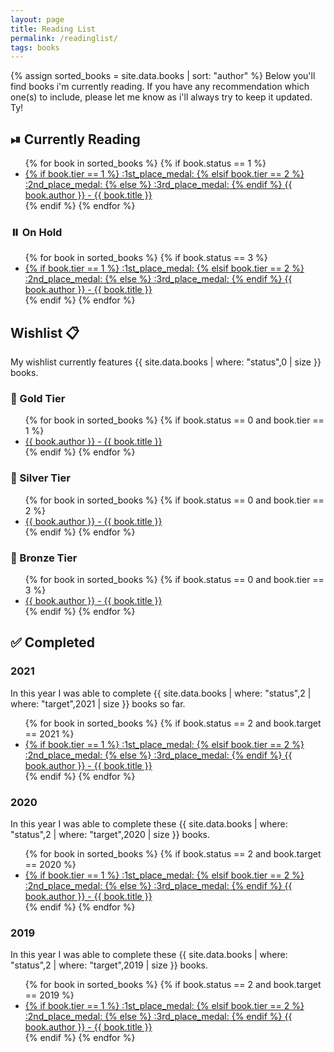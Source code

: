 ```yaml
---
layout: page
title: Reading List
permalink: /readinglist/
tags: books
---
```

{% assign sorted_books = site.data.books | sort: "author" %}
Below you'll find books i'm currently reading. If you have any recommendation which one(s) to include, please let me know as i'll always try to keep it updated. Ty!

## ⏯ Currently Reading

<ul>
{% for book in sorted_books %}
    {% if book.status == 1 %}
     <li>
        <a href="{{ book.link}}"> 
        {% if book.tier == 1 %}
        :1st_place_medal:
        {% elsif book.tier == 2 %}
        :2nd_place_medal:
        {% else %}
        :3rd_place_medal:
        {% endif %}
        {{ book.author }} - {{ book.title }} </a> </li>
    {% endif %}
{% endfor %}
</ul>

### ⏸️ On Hold

<ul>
{% for book in sorted_books %}
    {% if book.status == 3 %}
     <li>
        <a href="{{ book.link}}">
        {% if book.tier == 1 %}
        :1st_place_medal:
        {% elsif book.tier == 2 %}
        :2nd_place_medal:
        {% else %}
        :3rd_place_medal:
        {% endif %}
        {{ book.author }} - {{ book.title }} </a> </li>
    {% endif %}
{% endfor %}
</ul>

## Wishlist 📋

My wishlist currently features {{ site.data.books | where: "status",0 | size }} books.

### :1st_place_medal: Gold Tier 

<ul>
{% for book in sorted_books %}
    {% if book.status == 0 and book.tier == 1 %}
     <li>
        <a href="{{ book.link}}">{{ book.author }} - {{ book.title }} </a> </li>
    {% endif %}
{% endfor %}
</ul>

### :2nd_place_medal: Silver Tier

<ul>
{% for book in sorted_books %}
    {% if book.status == 0 and book.tier == 2 %}
     <li>
        <a href="{{ book.link}}">{{ book.author }} - {{ book.title }} </a> </li>
    {% endif %}
{% endfor %}
</ul>

### :3rd_place_medal: Bronze Tier

<ul>
{% for book in sorted_books %}
    {% if book.status == 0 and book.tier == 3 %}
     <li>
        <a href="{{ book.link}}">{{ book.author }} - {{ book.title }} </a> </li>
    {% endif %}
{% endfor %}
</ul>

## ✅ Completed

### 2021

In this year I was able to complete {{ site.data.books | where: "status",2 | where: "target",2021 | size }} books so far.
<ul>
{% for book in sorted_books %}
    {% if book.status == 2 and book.target == 2021 %}
     <li>
        <a href="{{ book.link}}">        
        {% if book.tier == 1 %}
        :1st_place_medal:
        {% elsif book.tier == 2 %}
        :2nd_place_medal:
        {% else %}
        :3rd_place_medal:
        {% endif %}
        {{ book.author }} - {{ book.title }} </a> </li>
    {% endif %}
{% endfor %}
</ul>

### 2020

In this year I was able to complete these {{ site.data.books | where: "status",2 | where: "target",2020 | size }} books.
<ul>
{% for book in sorted_books  %}
    {% if book.status == 2 and book.target == 2020 %}
     <li>
        <a href="{{ book.link}}">
        {% if book.tier == 1 %}
        :1st_place_medal:
        {% elsif book.tier == 2 %}
        :2nd_place_medal:
        {% else %}
        :3rd_place_medal:
        {% endif %}
        {{ book.author }} - {{ book.title }} </a> </li>
    {% endif %}
{% endfor %}
</ul>

### 2019

In this year I was able to complete these {{ site.data.books | where: "status",2 | where: "target",2019 | size }} books.
<ul>
{% for book in sorted_books  %}
    {% if book.status == 2 and book.target == 2019 %}
     <li>
        <a href="{{ book.link}}">
        {% if book.tier == 1 %}
        :1st_place_medal:
        {% elsif book.tier == 2 %}
        :2nd_place_medal:
        {% else %}
        :3rd_place_medal:
        {% endif %}
        {{ book.author }} - {{ book.title }} </a> </li>
    {% endif %}
{% endfor %}
</ul>
